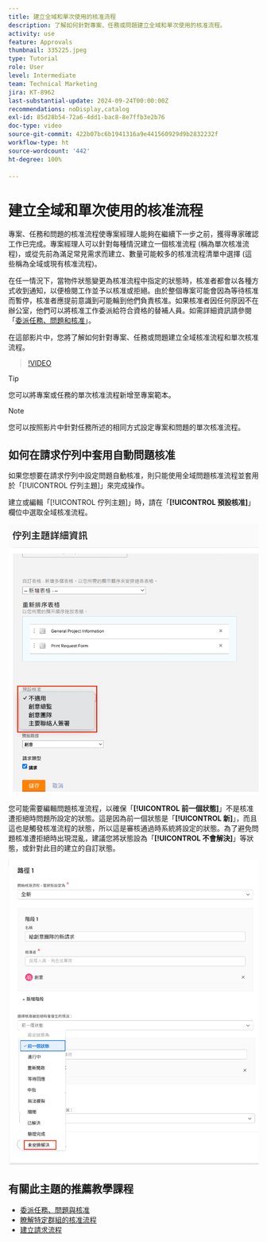 ```yaml
---
title: 建立全域和單次使用的核准流程
description: 了解如何針對專案、任務或問題建立全域和單次使用的核准流程。
activity: use
feature: Approvals
thumbnail: 335225.jpeg
type: Tutorial
role: User
level: Intermediate
team: Technical Marketing
jira: KT-8962
last-substantial-update: 2024-09-24T00:00:00Z
recommendations: noDisplay,catalog
exl-id: 85d28b54-72a6-4dd1-bac8-8e7ffb3e2b76
doc-type: video
source-git-commit: 422b07bc6b1941316a9e441560929d9b2832232f
workflow-type: ht
source-wordcount: '442'
ht-degree: 100%

---
```


# 建立全域和單次使用的核准流程

專案、任務和問題的核准流程使專案經理人能夠在繼續下一步之前，獲得專家確認工作已完成。專案經理人可以針對每種情況建立一個核准流程 (稱為單次核准流程)，或從先前為滿足常見需求而建立、數量可能較多的核准流程清單中選擇 (這些稱為全域或現有核准流程)。

在任一情況下，當物件狀態變更為核准流程中指定的狀態時，核准者都會以各種方式收到通知，以便檢閱工作並予以核准或拒絕。由於整個專案可能會因為等待核准而暫停，核准者應提前意識到可能輪到他們負責核准。如果核准者因任何原因不在辦公室，他們可以將核准工作委派給符合資格的替補人員。如需詳細資訊請參閱「[委派任務、問題和核准](/help/manage-work/approval-processes-and-milestone-paths/delegate-approvals.md)」。

在這部影片中，您將了解如何針對專案、任務或問題建立全域核准流程和單次核准流程。

>[!VIDEO](https://video.tv.adobe.com/v/335225/?quality=12&learn=on)

>[!TIP]
>
>您可以將專案或任務的單次核准流程新增至專案範本。

>[!NOTE]
>
>您可以按照影片中針對任務所述的相同方式設定專案和問題的單次核准流程。

## 如何在請求佇列中套用自動問題核准

如果您想要在請求佇列中設定問題自動核准，則只能使用全域問題核准流程並套用於「[!UICONTROL 佇列主題]」來完成操作。

建立或編輯「[!UICONTROL 佇列主題]」時，請在「**[!UICONTROL 預設核准]**」欄位中選取全域核准流程。

![影像顯示如何在佇列主題中選取預設核准流程](assets/automatic-issue-approval-1.png)

您可能需要編輯問題核准流程，以確保「**[!UICONTROL 前一個狀態]**」不是核准遭拒絕時問題所設定的狀態。這是因為前一個狀態是「**[!UICONTROL 新]**」，而且這也是觸發核准流程的狀態，所以這是審核通過時系統將設定的狀態。為了避免問題核准遭拒絕時出現混亂，建議您將狀態設為「**[!UICONTROL 不會解決]**」等狀態，或針對此目的建立的自訂狀態。

![影像顯示問題遭拒絕時變更要使用的狀態](assets/automatic-issue-approval-2.png)


## 有關此主題的推薦教學課程

* [委派任務、問題與核准](/help/manage-work/approval-processes-and-milestone-paths/delegate-approvals.md)
* [瞭解特定群組的核准流程](/help/administration-and-setup/approval-processes-and-milestone-paths/group-specific-approval-processes.md)
* [建立請求流程](/help/manage-work/request-queues/create-a-request-flow.md)

